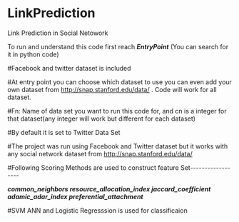 # LinkPrediction
Link Prediction in Social Netowork

To run and understand this code  first reach ___EntryPoint___ (You can search for it in python code)

#Facebook and twitter dataset is included

#At entry point you can choose which dataset to use you can even add your own dataset from http://snap.stanford.edu/data/ . Code will work for all dataset.

#Fn: Name of data set you want to run this code for, and cn is a integer for that dataset(any integer will work but different for each dataset)

#By default it is set to Twitter Data Set

#The project was run using Facebook and Twitter dataset but it works with any social network dataset from http://snap.stanford.edu/data/

#Following Scoring Methods are used to construct feature Set------------------

___common_neighbors
resource_allocation_index
jaccard_coefficient
adamic_adar_index
preferential_attachment___


#SVM ANN and Logistic Regresssion is used for classificaion
